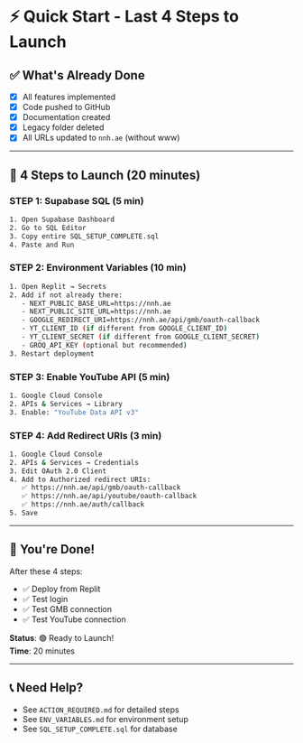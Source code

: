 # ⚡ Quick Start - Last 4 Steps to Launch

## ✅ What's Already Done
- [x] All features implemented
- [x] Code pushed to GitHub  
- [x] Documentation created
- [x] Legacy folder deleted
- [x] All URLs updated to `nnh.ae` (without www)

---

## 🚀 4 Steps to Launch (20 minutes)

### **STEP 1: Supabase SQL** (5 min)
```bash
1. Open Supabase Dashboard
2. Go to SQL Editor
3. Copy entire SQL_SETUP_COMPLETE.sql
4. Paste and Run
```

### **STEP 2: Environment Variables** (10 min)
```bash
1. Open Replit → Secrets
2. Add if not already there:
   - NEXT_PUBLIC_BASE_URL=https://nnh.ae
   - NEXT_PUBLIC_SITE_URL=https://nnh.ae
   - GOOGLE_REDIRECT_URI=https://nnh.ae/api/gmb/oauth-callback
   - YT_CLIENT_ID (if different from GOOGLE_CLIENT_ID)
   - YT_CLIENT_SECRET (if different from GOOGLE_CLIENT_SECRET)
   - GROQ_API_KEY (optional but recommended)
3. Restart deployment
```

### **STEP 3: Enable YouTube API** (5 min)
```bash
1. Google Cloud Console
2. APIs & Services → Library
3. Enable: "YouTube Data API v3"
```

### **STEP 4: Add Redirect URIs** (3 min)
```bash
1. Google Cloud Console
2. APIs & Services → Credentials
3. Edit OAuth 2.0 Client
4. Add to Authorized redirect URIs:
   ✅ https://nnh.ae/api/gmb/oauth-callback
   ✅ https://nnh.ae/api/youtube/oauth-callback
   ✅ https://nnh.ae/auth/callback
5. Save
```

---

## 🎉 You're Done!

After these 4 steps:
- ✅ Deploy from Replit
- ✅ Test login
- ✅ Test GMB connection
- ✅ Test YouTube connection

**Status**: 🟢 Ready to Launch!  
**Time**: 20 minutes  

---

## 📞 Need Help?
- See `ACTION_REQUIRED.md` for detailed steps
- See `ENV_VARIABLES.md` for environment setup
- See `SQL_SETUP_COMPLETE.sql` for database

